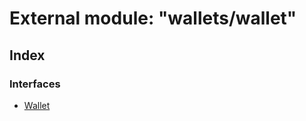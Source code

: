 # External module: "wallets/wallet"

## Index

### Interfaces

* [Wallet](../interfaces/_wallets_wallet_.wallet.md)

